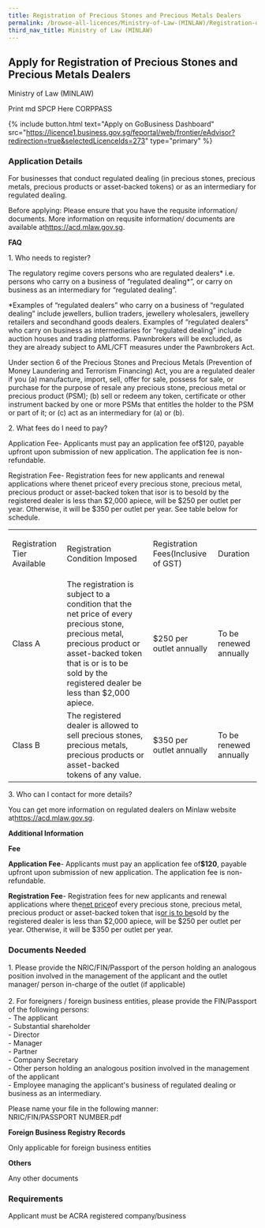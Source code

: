 ```yaml
---
title: Registration of Precious Stones and Precious Metals Dealers
permalink: /browse-all-licences/Ministry-of-Law-(MINLAW)/Registration-of-Precious-Stones-and-Precious-Metals-Dealers
third_nav_title: Ministry of Law (MINLAW)
---
```


## Apply for Registration of Precious Stones and Precious Metals Dealers

Ministry of Law (MINLAW)

Print md SPCP Here CORPPASS

{% include button.html text="Apply on GoBusiness Dashboard" src="https://licence1.business.gov.sg/feportal/web/frontier/eAdvisor?redirection=true&selectedLicenceIds=273" type="primary" %}

### Application Details

<p>For businesses that conduct regulated dealing (in precious stones, precious metals, precious products or asset-backed tokens) or as an intermediary for regulated dealing.</p>
<p>Before applying: Please ensure that you have the requsite information/ documents. More information on requsite information/ documents are available at<a href="https://acd.mlaw.gov.sg/" target="_blank" rel="noopener">https://acd.mlaw.gov.sg</a>.</p>
<p><strong>FAQ</strong></p>
<p>1. Who needs to register?</p>
<p>The regulatory regime covers persons who are regulated dealers* i.e. persons who carry on a business of &ldquo;regulated dealing*&rdquo;, or carry on business as an intermediary for &ldquo;regulated dealing&rdquo;.</p>
<p>*Examples of &ldquo;regulated dealers&rdquo; who carry on a business of &ldquo;regulated dealing&rdquo; include jewellers, bullion traders, jewellery wholesalers, jewellery retailers and secondhand goods dealers. Examples of &ldquo;regulated dealers&rdquo; who carry on business as intermediaries for &ldquo;regulated dealing&rdquo; include auction houses and trading platforms. Pawnbrokers will be excluded, as they are already subject to AML/CFT measures under the Pawnbrokers Act.</p>
<p>Under section 6 of the Precious Stones and Precious Metals (Prevention of Money Laundering and Terrorism Financing) Act, you are a regulated dealer if you (a) manufacture, import, sell, offer for sale, possess for sale, or purchase for the purpose of resale any precious stone, precious metal or precious product (PSM); (b) sell or redeem any token, certificate or other instrument backed by one or more PSMs that entitles the holder to the PSM or part of it; or (c) act as an intermediary for (a) or (b).</p>
<p>2. What fees do I need to pay?</p>
<p>Application Fee- Applicants must pay an application fee of$120, payable upfront upon submission of new application. The application fee is non-refundable.</p>
<p>Registration Fee- Registration fees for new applicants and renewal applications where thenet priceof every precious stone, precious metal, precious product or asset-backed token that isor is to besold by the registered dealer is less than $2,000 apiece, will be $250 per outlet per year. Otherwise, it will be $350 per outlet per year. See table below for schedule.</p>
<table class="infoTable">
<tbody>
<tr>
<td>
<p>Registration Tier Available</p>
</td>
<td>
<p>Registration Condition Imposed</p>
</td>
<td>
<p>Registration Fees(Inclusive of GST)</p>
</td>
<td>
<p>Duration</p>
</td>
</tr>
<tr>
<td>Class A</td>
<td>The registration is subject to a condition that the net price of every precious stone, precious metal, precious product or asset-backed token that is or is to be sold by the registered dealer be less than $2,000 apiece.</td>
<td>$250 per outlet annually</td>
<td>To be renewed annually</td>
</tr>
<tr>
<td>Class B</td>
<td>The registered dealer is allowed to sell precious stones, precious metals, precious products or asset-backed tokens of any value.</td>
<td>$350 per outlet annually</td>
<td>To be renewed annually</td>
</tr>
</tbody>
</table>
<p>3. Who can I contact for more details?</p>
<p>You can get more information on regulated dealers on Minlaw website at<a href="https://acd.mlaw.gov.sg/" target="_blank" rel="noopener">https://acd.mlaw.gov.sg</a>.</p>

**Additional Information**

<p><strong>Fee</strong></p>
<p><strong>Application Fee</strong>- Applicants must pay an application fee of<strong>$120</strong>, payable upfront upon submission of new application. The application fee is non-refundable.</p>
<p><strong>Registration Fee</strong>- Registration fees for new applicants and renewal applications where the<u>net price</u>of every precious stone, precious metal, precious product or asset-backed token that is<u>or is to be</u>sold by the registered dealer is less than $2,000 apiece, will be $250 per outlet per year. Otherwise, it will be $350 per outlet per year.</p>

### Documents Needed

<p>1. Please provide the NRIC/FIN/Passport of the person holding an analogous position involved in the management of the applicant and the outlet manager/ person in-charge of the outlet (if applicable)<br /><br />2. For foreigners / foreign business entities, please provide the FIN/Passport of the following persons:<br />- The applicant<br />- Substantial shareholder<br />- Director<br />- Manager<br />- Partner<br />- Company Secretary<br />- Other person holding an analogous position involved in the management of the applicant<br />- Employee managing the applicant's business of regulated dealing or business as an intermediary.</p>
<p>Please name your file in the following manner:<br />NRIC/FIN/PASSPORT NUMBER.pdf</p>
<p><strong>Foreign Business Registry Records</strong></p>
<p>Only applicable for foreign business entities</p>
<p><strong>Others</strong></p>
<p>Any other documents</p>

### Requirements

Applicant must be ACRA registered company/business

